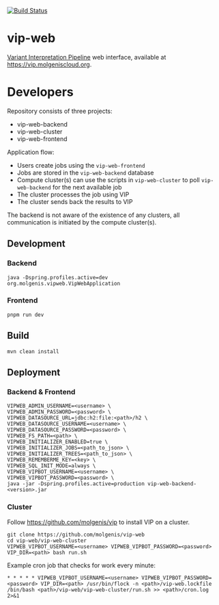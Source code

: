 [![Build Status](https://app.travis-ci.com/molgenis/vip-web.svg?branch=main)](https://app.travis-ci.com/molgenis/vip-web)

# vip-web

[Variant Interpretation Pipeline](https://molgenis.github.io/vip/) web interface, available
at https://vip.molgeniscloud.org.

# Developers

Repository consists of three projects:

- vip-web-backend
- vip-web-cluster
- vip-web-frontend

Application flow:

- Users create jobs using the `vip-web-frontend`
- Jobs are stored in the `vip-web-backend` database
- Compute cluster(s) can use the scripts in `vip-web-cluster` to poll `vip-web-backend` for the next available job
- The cluster processes the job using VIP
- The cluster sends back the results to VIP

The backend is not aware of the existence of any clusters, all communication is initiated by the compute cluster(s).

## Development

### Backend

```
java -Dspring.profiles.active=dev org.molgenis.vipweb.VipWebApplication
```

### Frontend

```
pnpm run dev
```

## Build

```
mvn clean install
```

## Deployment

### Backend & Frontend

```
VIPWEB_ADMIN_USERNAME=<username> \
VIPWEB_ADMIN_PASSWORD=<password> \
VIPWEB_DATASOURCE_URL=jdbc:h2:file:<path>/h2 \
VIPWEB_DATASOURCE_USERNAME=<username> \
VIPWEB_DATASOURCE_PASSWORD=<password> \
VIPWEB_FS_PATH=<path> \
VIPWEB_INITIALIZER_ENABLED=true \
VIPWEB_INITIALIZER_JOBS=<path_to_json> \
VIPWEB_INITIALIZER_TREES=<path_to_json> \
VIPWEB_REMEMBERME_KEY=<key> \
VIPWEB_SQL_INIT_MODE=always \
VIPWEB_VIPBOT_USERNAME=<username> \
VIPWEB_VIPBOT_PASSWORD=<password> \
java -jar -Dspring.profiles.active=production vip-web-backend-<version>.jar

```

### Cluster

Follow https://github.com/molgenis/vip to install VIP on a cluster.

```
git clone https://github.com/molgenis/vip-web
cd vip-web/vip-web-cluster
VIPWEB_VIPBOT_USERNAME=<username> VIPWEB_VIPBOT_PASSWORD=<password> VIP_DIR=<path> bash run.sh
```

Example cron job that checks for work every minute:

```
* * * * * VIPWEB_VIPBOT_USERNAME=<username> VIPWEB_VIPBOT_PASSWORD=<password> VIP_DIR=<path> /usr/bin/flock -n <path>/vip-web.lockfile /bin/bash <path>/vip-web/vip-web-cluster/run.sh >> <path>/cron.log 2>&1
```